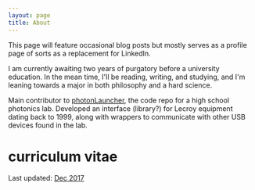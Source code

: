 ```yaml
---
layout: page
title: About
---
```


This page will feature occasional blog posts but mostly serves as a profile page of sorts as a replacement for LinkedIn. 

I am currently awaiting two years of purgatory before a university education. In the mean time, I'll be reading, writing, and studying, and I'm leaning towards a major in both philosophy and a hard science. 

Main contributor to [photonLauncher](https://github.com/sunjerry019/photonLauncher), the code repo for a high school photonics lab. Developed an interface (library?) for Lecroy equipment dating back to 1999, along with wrappers to communicate with other USB devices found in the lab. 

# curriculum vitae

Last updated: [Dec 2017]()